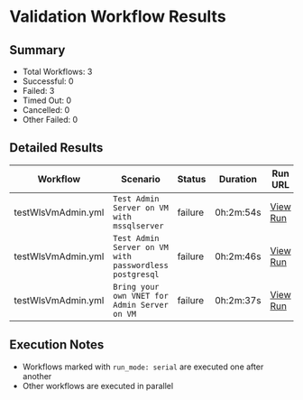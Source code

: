 # Validation Workflow Results

## Summary
- Total Workflows: 3
- Successful: 0
- Failed: 3
- Timed Out: 0
- Cancelled: 0
- Other Failed: 0

## Detailed Results

| Workflow | Scenario | Status | Duration | Run URL |
|----------|----------|---------|-----------|----------|
| testWlsVmAdmin.yml | `Test Admin Server on VM with mssqlserver` | failure | 0h:2m:54s | [View Run](https://github.com/azure-javaee/weblogic-azure/actions/runs/18083861876) |
| testWlsVmAdmin.yml | `Test Admin Server on VM with passwordless postgresql` | failure | 0h:2m:46s | [View Run](https://github.com/azure-javaee/weblogic-azure/actions/runs/18083863692) |
| testWlsVmAdmin.yml | `Bring your own VNET for Admin Server on VM` | failure | 0h:2m:37s | [View Run](https://github.com/azure-javaee/weblogic-azure/actions/runs/18083865399) |


## Execution Notes
- Workflows marked with `run_mode: serial` are executed one after another
- Other workflows are executed in parallel
